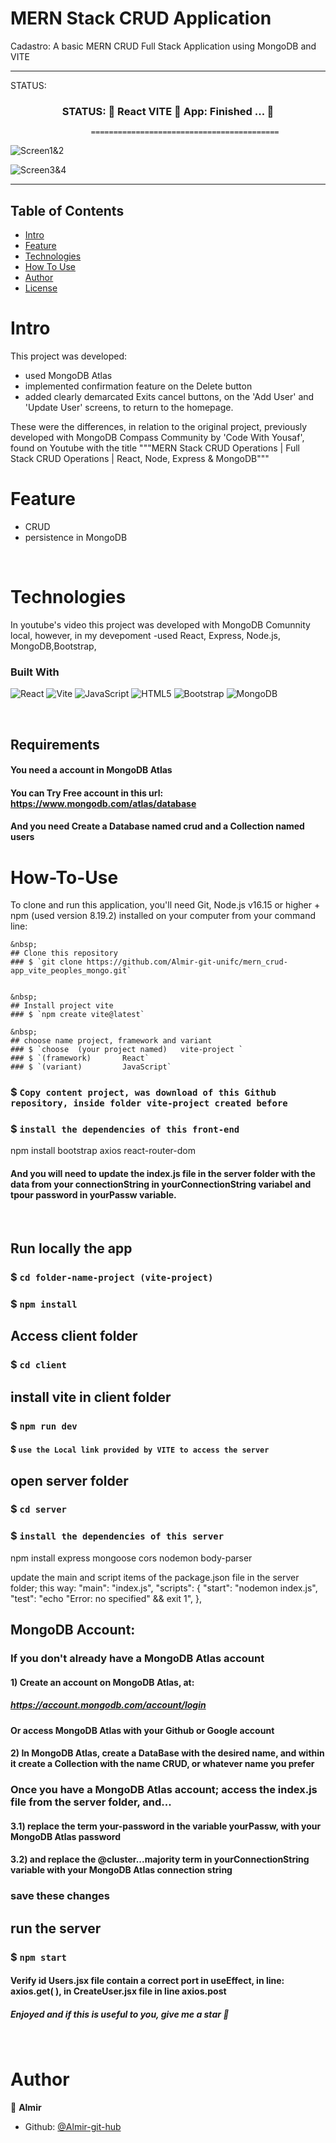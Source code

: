 <h1>MERN Stack CRUD Application</h1>

Cadastro: A basic MERN CRUD Full Stack Application using MongoDB and VITE

---------------------------------------------------------------------------------------------------------

STATUS: 
<h3 align="center">  
	 STATUS: 🔔  React VITE 🚀  App:   Finished ...  🎯 
</h3>

                      ==========================================

![Screen1&2](https://github.com/Almir-git-unifc/mern_crud-app_vite_peoples_mongo/blob/master/scr12.png)

![Screen3&4](https://github.com/Almir-git-unifc/mern_crud-app_vite_peoples_mongo/blob/master/scr34.png)


--------------------------------------------------------------------------------------

<!-- START doctoc generated TOC please keep comment here to allow auto update -->
<!-- DON'T EDIT THIS SECTION, INSTEAD RE-RUN doctoc TO UPDATE -->
## Table of Contents
- [Intro](#Intro)
- [Feature](#Feature)
- [Technologies](#Technologies)
- [How To Use](#How-To-Use)
- [Author](#Author)
- [License](#License)

<!-- END doctoc generated TOC please keep comment here to allow auto update -->


# Intro <a name = "Intro"></a>


This project was developed:
- used MongoDB Atlas
- implemented confirmation feature on the Delete button 
- added clearly demarcated Exits cancel buttons, on the 'Add User' and 'Update User' screens, to return to the homepage.

These were the differences, in relation to the original project, previously developed with MongoDB Compass Community by 'Code With Yousaf', found on Youtube with the title """MERN Stack CRUD Operations | Full Stack CRUD Operations | React, Node, Express & MongoDB"""



# Feature <a name = "Feature"></a>
- CRUD
- persistence in MongoDB



&nbsp;
# Technologies <a name = "Technologies"></a>
In youtube's video this project was developed with MongoDB Comunnity local, however, in my devepoment 
-used React, Express, Node.js, MongoDB,Bootstrap, 

### Built With 

![React](https://img.shields.io/badge/react-%2320232a.svg?style=for-the-badge&logo=react&logoColor=%2361DAFB)
![Vite](https://img.shields.io/badge/vite-%23646CFF.svg?style=for-the-badge&logo=vite&logoColor=white)
![JavaScript](https://img.shields.io/badge/javascript-%23323330.svg?style=for-the-badge&logo=javascript&logoColor=%23F7DF1E)
![HTML5](https://img.shields.io/badge/html5-%23E34F26.svg?style=for-the-badge&logo=html5&logoColor=white)
![Bootstrap](https://img.shields.io/badge/bootstrap-%238511FA.svg?style=for-the-badge&logo=bootstrap&logoColor=white)
![MongoDB](https://img.shields.io/badge/MongoDB-4EA94B?style=for-the-badge&logo=mongodb&logoColor=white)

 
&nbsp;

## Requirements
#### You need a account in MongoDB Atlas
#### You can Try Free account in this url: https://www.mongodb.com/atlas/database
#### And you need Create a Database named crud and a Collection named users


# How-To-Use <a name = "How-To-Use"></a>

To clone and run this application, you'll need Git, Node.js v16.15 or higher + npm (used version 8.19.2) installed on your computer from your command line:

```
&nbsp;
## Clone this repository
### $ `git clone https://github.com/Almir-git-unifc/mern_crud-app_vite_peoples_mongo.git`


&nbsp;
## Install project vite
### $ `npm create vite@latest`

&nbsp;
## choose name project, framework and variant
### $ `choose  (your project named)   vite-project `
### $ `(framework)       React`
### $ `(variant)         JavaScript`
```

### $ `Copy content project, was download of this Github repository, inside folder vite-project created before`

### $ `install the dependencies of this front-end`
npm install bootstrap axios react-router-dom

#### And you will need to update the index.js file in the server folder with the data from your connectionString in yourConnectionString variabel and tpour password in yourPassw variable.

&nbsp;
## Run locally the app
### $ `cd folder-name-project (vite-project)`
### $ `npm install`

## Access client folder 
### $ `cd client`

## install vite in client folder
### $ `npm run dev`
#### $ `use the Local link provided by VITE to access the server`

## open server folder
### $ `cd server`

### $ `install the dependencies of this server`
npm install express   mongoose    cors    nodemon body-parser


update the main and script items of the package.json file in the server folder; this way:
  "main": "index.js",
  "scripts": {
	"start": "nodemon index.js",
	"test": "echo \"Error: no specified\" && exit 1",
  },




## MongoDB Account: 
### If you don't already have a MongoDB Atlas account
 #### 1) Create an account on MongoDB Atlas, at:
 ##### https://account.mongodb.com/account/login

 #### Or access MongoDB Atlas with your Github or Google account

 #### 2) In MongoDB Atlas, create a DataBase with the desired name, and within it create a Collection with the name CRUD, or whatever name you prefer



### Once you have a MongoDB Atlas account; access the index.js file from the server folder, and...
 #### 3.1) replace the term your-password in the variable yourPassw, with your MongoDB Atlas password
 #### 3.2) and replace the @cluster...majority term in yourConnectionString variable with your MongoDB Atlas connection string

### save these changes



## run the server
### $ `npm start`


#### Verify id Users.jsx file contain a correct port in useEffect, in line: axios.get( ), in CreateUser.jsx file in line axios.post


<h5>
 Enjoyed and if this is useful to you, give me a star 🌟
</h5>



&nbsp;
# Author <a name = "Author"></a>

👤 **Almir**

- Github: [@Almir-git-hub](https://github.com/Almir-git-unifc)

